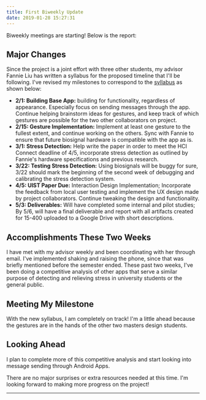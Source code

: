 ```yaml
---
title: First Biweekly Update
date: 2019-01-28 15:27:31
---
```


Biweekly meetings are starting! Below is the report:

## Major Changes
 Since the project is a joint effort with three other students, my advisor Fannie Liu
 has written a syllabus for the proposed timeline that I'll be following. I've revised
 my milestones to correspond to the [syllabus](https://docs.google.com/document/d/1FP9NxLKu0oAbKUnAQtEWmshNW047A-YwUBGoOy_lv50/edit)
 as shown below: <br>
 * **2/1: Building Base App:** building for functionality, regardless of appearance. Especially
  focus on sending messages through the app. Continue helping brainstorm ideas for gestures,
  and keep track of which gestures are possible for the two other collaborators on project.
 * **2/15: Gesture Implementation:** Implement at least one gesture to the fullest extent, and
  continue working on the others. Sync with Fannie to ensure that future biosignal hardware
  is compatible with the app as is.
 * **3/1: Stress Detection:** Help write the paper in order to meet the HCI Connect deadline of 4/5, incorporate stress detection as outlined by Fannie's hardware specifications and previous research.
 * **3/22: Testing Stress Detection:** Using biosignals will be buggy for sure, 3/22 should mark the beginning of the second week of debugging and calibrating the stress detection system.
 * **4/5: UIST Paper Due:** Interaction Design Implementation; Incorporate the feedback from local user testing and implement the UX design made by project collaborators. Continue tweaking the design and functionality.
 * **5/3: Deliverables:** Will have completed some internal and pilot studies; By 5/6, will have a final deliverable and report with all artifacts created for 15-400 uploaded to a Google Drive with short descriptions. <br>


## Accomplishments These Two Weeks
I have met with my advisor weekly and been coordinating with her through email. I've implemented shaking and raising the phone, since that was briefly mentioned before the semester ended. These past two weeks, I've been doing a competitive analysis of other apps that serve a similar purpose of detecting and relieving stress in university students or the general public.
## Meeting My Milestone
With the new syllabus, I am completely on track! I'm a little ahead because the gestures are in the hands of the other two masters design students.
## Looking Ahead
I plan to complete more of this competitive analysis and start looking into message sending through Android Apps.

There are no major surprises or extra resources needed at this time. I'm looking forward to making more progress on the project!



---
